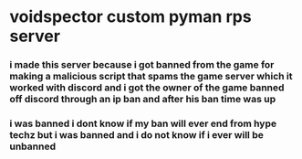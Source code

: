 # voidspector custom pyman rps server

### i made this server because i got banned from the game for making a malicious script that spams the game server which it worked with discord and i got the owner of the game banned off discord through an ip ban and after his ban time was up
### i was banned i dont know if my ban will ever end from hype techz but i was banned and i do not know if i ever will be unbanned
